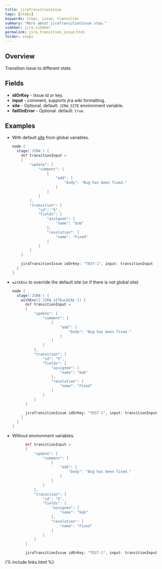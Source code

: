 ```yaml
---
title: jiraTransitionIssue
tags: [steps]
keywords: steps, issue, transition
summary: "More about jiraTransitionIssue step."
sidebar: jira_sidebar
permalink: jira_transition_issue.html
folder: steps
---
```


## Overview

Transition issue to different state.

## Fields

* **idOrKey** - Issue id or key.
* **input** - comment, supports jira wiki formatting.
* **site** - Optional, default: `JIRA_SITE` environment variable.
* **failOnError** - Optional. default: `true`.

## Examples

* With default [site](config#environment-variables) from global variables.

  ```groovy
  node {
    stage('JIRA') {
      def transitionInput =
      [
          "update": [
              "comment": [
                  [
                      "add": [
                          "body": "Bug has been fixed."
                      ]
                  ]
              ]
          ],
          "transition": [
              "id": "5",
              "fields": [
                  "assignee": [
                      "name": "bob"
                  },
                  "resolution": [
                      "name": "Fixed"
                  ]
              ]
          ]
      ]

      jiraTransitionIssue idOrKey: "TEST-1", input: transitionInput
    }
  }
  ```
* `withEnv` to override the default site (or if there is not global site)

  ```groovy
  node {
    stage('JIRA') {
      withEnv(['JIRA_SITE=LOCAL']) {
        def transitionInput =
        [
            "update": [
                "comment": [
                    [
                        "add": [
                            "body": "Bug has been fixed."
                        ]
                    ]
                ]
            ],
            "transition": [
                "id": "5",
                "fields": [
                    "assignee": [
                        "name": "bob"
                    },
                    "resolution": [
                        "name": "Fixed"
                    ]
                ]
            ]
        ]

        jiraTransitionIssue idOrKey: "TEST-1", input: transitionInput
      }
    }
  }
  ```
* Without environment variables.

  ```groovy
        def transitionInput =
        [
            "update": [
                "comment": [
                    [
                        "add": [
                            "body": "Bug has been fixed."
                        ]
                    ]
                ]
            ],
            "transition": [
                "id": "5",
                "fields": [
                    "assignee": [
                        "name": "bob"
                    },
                    "resolution": [
                        "name": "Fixed"
                    ]
                ]
            ]
        ]

        jiraTransitionIssue idOrKey: "TEST-1", input: transitionInput, site: "LOCAL"
  ```

{% include links.html %}
